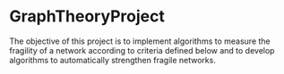# GraphTheoryProject
The objective of this project is to implement algorithms to measure the fragility of a network according to criteria defined below and to develop algorithms to automatically strengthen fragile networks.
